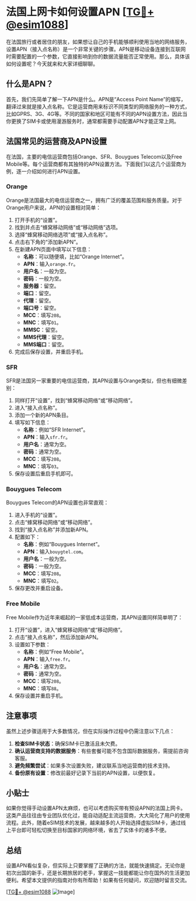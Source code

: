 # 法国上网卡如何设置APN [[TG💪+ @esim1088](https://t.me/s/esim1088)]

在法国旅行或者居住的朋友，如果想让自己的手机能够顺利使用当地的网络服务，设置APN（接入点名称）是一个非常关键的步骤。APN是移动设备连接到互联网时需要配置的一个参数，它直接影响到你的数据流量能否正常使用。那么，具体该如何设置呢？今天就来和大家详细聊聊。

## 什么是APN？

首先，我们先简单了解一下APN是什么。APN是“Access Point Name”的缩写，翻译过来就是接入点名称。它是运营商用来标识不同类型的网络服务的一种方式，比如GPRS、3G、4G等。不同的国家和地区可能有不同的APN设置方法，因此当你更换了SIM卡或使用漫游服务时，通常都需要手动配置APN才能正常上网。

## 法国常见的运营商及APN设置

在法国，主要的电信运营商包括Orange、SFR、Bouygues Telecom以及Free Mobile等。每个运营商都有其独特的APN设置方法。下面我们以这几个运营商为例，逐一介绍如何进行APN设置。

### Orange

Orange是法国最大的电信运营商之一，拥有广泛的覆盖范围和服务质量。对于Orange用户来说，APN的设置相对简单：

1. 打开手机的“设置”。
2. 找到并点击“蜂窝移动网络”或“移动网络”选项。
3. 选择“蜂窝移动网络选项”或“接入点名称”。
4. 点击右下角的“添加新APN”。
5. 在新建APN页面中填写以下信息：
   - **名称**：可以随便填，比如“Orange Internet”。
   - **APN**：输入`orange.fr`。
   - **用户名**：一般为空。
   - **密码**：一般为空。
   - **服务器**：留空。
   - **端口**：留空。
   - **代理**：留空。
   - **端口号**：留空。
   - **MCC**：填写`208`。
   - **MNC**：填写`01`。
   - **MMSC**：留空。
   - **MMS代理**：留空。
   - **MMS端口**：留空。
6. 完成后保存设置，并重启手机。

### SFR

SFR是法国另一家重要的电信运营商，其APN设置与Orange类似，但也有细微差别：

1. 同样打开“设置”，找到“蜂窝移动网络”或“移动网络”。
2. 进入“接入点名称”。
3. 添加一个新的APN条目。
4. 填写如下信息：
   - **名称**：例如“SFR Internet”。
   - **APN**：输入`sfr.fr`。
   - **用户名**：通常为空。
   - **密码**：通常为空。
   - **MCC**：填写`208`。
   - **MNC**：填写`03`。
5. 保存设置后重启手机即可。

### Bouygues Telecom

Bouygues Telecom的APN设置也非常直观：

1. 进入手机的“设置”。
2. 点击“蜂窝移动网络”或“移动网络”。
3. 找到“接入点名称”并添加新APN。
4. 配置如下：
   - **名称**：例如“Bouygues Internet”。
   - **APN**：输入`bouygtel.com`。
   - **用户名**：一般为空。
   - **密码**：一般为空。
   - **MCC**：填写`208`。
   - **MNC**：填写`02`。
5. 保存更改并重启设备。

### Free Mobile

Free Mobile作为近年来崛起的一家低成本运营商，其APN设置同样简单明了：

1. 打开“设置”，进入“蜂窝移动网络”或“移动网络”。
2. 点击“接入点名称”，然后添加新APN。
3. 设置如下参数：
   - **名称**：例如“Free Mobile”。
   - **APN**：输入`free.fr`。
   - **用户名**：通常为空。
   - **密码**：通常为空。
   - **MCC**：填写`208`。
   - **MNC**：填写`88`。
4. 保存设置并重启手机。

## 注意事项

虽然上述步骤适用于大多数情况，但在实际操作过程中仍需注意以下几点：

1. **检查SIM卡状态**：确保SIM卡已激活且未欠费。
2. **确认运营商支持的数据服务**：有些套餐可能不包含国际数据服务，需提前咨询客服。
3. **避免频繁尝试**：如果多次设置失败，建议联系当地运营商的技术支持。
4. **备份原有设置**：修改前最好记录下当前的APN设置，以便恢复。

## 小贴士

如果你觉得手动设置APN太麻烦，也可以考虑购买带有预设APN的法国上网卡。这类产品往往由专业团队优化过，能自动适配主流运营商，大大简化了用户的使用流程。此外，随着eSIM技术的发展，越来越多的人开始选择虚拟SIM卡，通过线上平台即可轻松切换至目标国家的网络环境，省去了实体卡的诸多不便。

## 总结

设置APN看似复杂，但实际上只要掌握了正确的方法，就能快速搞定。无论你是初次出国的新手，还是长期旅居的老手，掌握这一技能都能让你在国外的生活更加便利。希望本文提供的指南对你有所帮助！如果有任何疑问，欢迎随时留言交流。

[[TG💪+ @esim1088](https://t.me/s/esim1088) ![Image](https://i.postimg.cc/4NQfJmqS/Snipaste-2025-05-13-00-14-12.png)]